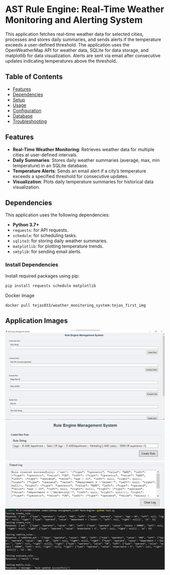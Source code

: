 # AST Rule Engine: Real-Time Weather Monitoring and Alerting System

This application fetches real-time weather data for selected cities, processes and stores daily summaries, and sends alerts if the temperature exceeds a user-defined threshold. The application uses the OpenWeatherMap API for weather data, SQLite for data storage, and matplotlib for data visualization. Alerts are sent via email after consecutive updates indicating temperatures above the threshold.

## Table of Contents
- [Features](#features)
- [Dependencies](#dependencies)
- [Setup](#setup)
- [Usage](#usage)
- [Configuration](#configuration)
- [Database](#database)
- [Troubleshooting](#troubleshooting)

## Features
- **Real-Time Weather Monitoring**: Retrieves weather data for multiple cities at user-defined intervals.
- **Daily Summaries**: Stores daily weather summaries (average, max, min temperature) in an SQLite database.
- **Temperature Alerts**: Sends an email alert if a city’s temperature exceeds a specified threshold for consecutive updates.
- **Visualization**: Plots daily temperature summaries for historical data visualization.

## Dependencies

This application uses the following dependencies:

- **Python 3.7+**
- `requests`: for API requests.
- `schedule`: for scheduling tasks.
- `sqlite3`: for storing daily weather summaries.
- `matplotlib`: for plotting temperature trends.
- `smtplib`: for sending email alerts.

### Install Dependencies

Install required packages using pip:


```bash
pip install requests schedule matplotlib
```
Docker Image
```
docker pull tejas033/weather_monitering_system:tejas_first_img
```
## Application Images
![UI](image/SS1.png)
![Input](image/ss2.png)
![Output](image/ss3.png)
![Test_file_Output](image/ss4.png)





